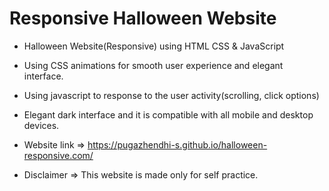 # Responsive Halloween Website

- Halloween Website(Responsive) using HTML CSS & JavaScript
- Using CSS animations for smooth user experience and elegant interface.
- Using javascript to response to the user activity(scrolling, click options)
- Elegant dark interface and it is compatible with all mobile and desktop devices.

- Website link => https://pugazhendhi-s.github.io/halloween-responsive.com/

- Disclaimer => This website is made only for self practice.
